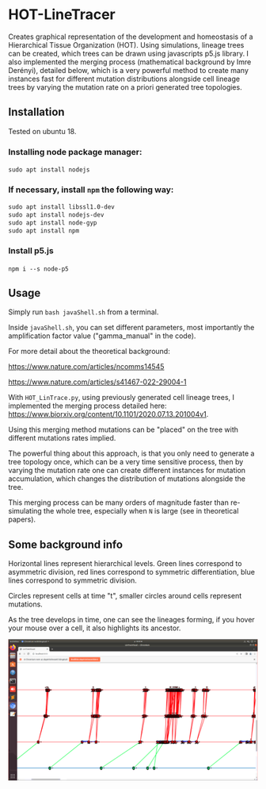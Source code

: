 # HOT-LineTracer
Creates graphical representation of the development and homeostasis of a Hierarchical Tissue Organization (HOT).
Using simulations, lineage trees can be created, which trees can be drawn using javascripts p5.js library. 
I also implemented the merging process (mathematical background by Imre Derényi), detailed below, which is a very powerful method to create many instances fast for different mutation distributions alongside cell lineage trees by varying the mutation rate on a priori generated tree topologies.


## Installation
Tested on ubuntu 18.

### Installing node package manager:
`sudo apt install nodejs`
### If necessary, install `npm` the following way:
```
sudo apt install libssl1.0-dev
sudo apt install nodejs-dev
sudo apt install node-gyp
sudo apt install npm
```
### Install p5.js
`npm i --s node-p5`

## Usage

Simply run `bash javaShell.sh` from a terminal.

Inside `javaShell.sh`, you can set different parameters,
most importantly the amplification factor value ("gamma_manual" in the code).

For more detail about the theoretical background:
 
https://www.nature.com/articles/ncomms14545

https://www.nature.com/articles/s41467-022-29004-1

With `HOT_LinTrace.py`, using previously generated cell lineage trees,
I implemented the merging process detailed here: 
https://www.biorxiv.org/content/10.1101/2020.07.13.201004v1.

Using this merging method mutations can be "placed" on the tree with different mutations rates implied.

The powerful thing about this approach, is that you only need to generate a tree topology once,
which can be a very time sensitive process, then by varying the mutation rate one can create different instances for mutation accumulation, which changes the distribution of mutations alongside the tree.

This merging process can be many orders of magnitude faster than re-simulating the whole tree, especially when `N` is large (see in theoretical papers).

## Some background info
Horizontal lines represent hierarchical levels.
Green lines correspond to asymmetric division,
red lines correspond to symmetric differentiation,
blue lines correspond to symmetric division.

Circles represent cells at time "t", smaller circles around cells represent mutations.

As the tree develops in time, one can see the lineages forming,
if you hover your mouse over a cell, it also highlights its ancestor.

![p5.js visualization of a lineage tree, on localhost](./linetracer.PNG)
